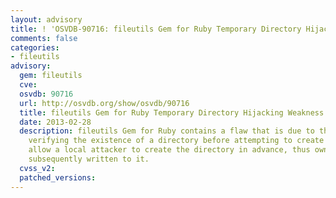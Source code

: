```yaml
---
layout: advisory
title: ! 'OSVDB-90716: fileutils Gem for Ruby Temporary Directory Hijacking Weakness'
comments: false
categories:
- fileutils
advisory:
  gem: fileutils
  cve: 
  osvdb: 90716
  url: http://osvdb.org/show/osvdb/90716
  title: fileutils Gem for Ruby Temporary Directory Hijacking Weakness
  date: 2013-02-28
  description: fileutils Gem for Ruby contains a flaw that is due to the program not
    verifying the existence of a directory before attempting to create it. This may
    allow a local attacker to create the directory in advance, thus owning any files
    subsequently written to it.
  cvss_v2: 
  patched_versions: 
---
```

